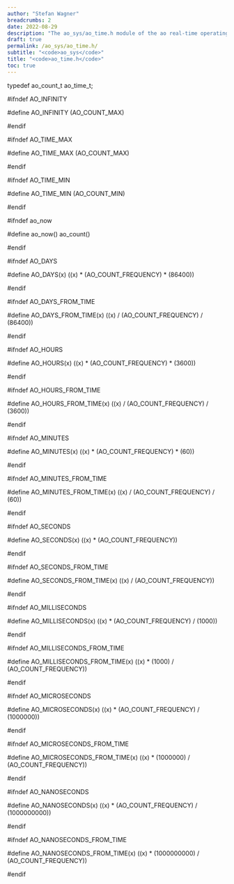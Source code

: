 ```yaml
---
author: "Stefan Wagner"
breadcrumbs: 2
date: 2022-08-29
description: "The ao_sys/ao_time.h module of the ao real-time operating system."
draft: true
permalink: /ao_sys/ao_time.h/ 
subtitle: "<code>ao_sys</code>"
title: "<code>ao_time.h</code>"
toc: true
---
```


typedef ao_count_t                      ao_time_t;

#ifndef AO_INFINITY

#define AO_INFINITY                     (AO_COUNT_MAX)

#endif

#ifndef AO_TIME_MAX

#define AO_TIME_MAX                     (AO_COUNT_MAX)

#endif

#ifndef AO_TIME_MIN

#define AO_TIME_MIN                     (AO_COUNT_MIN)

#endif

#ifndef ao_now

#define ao_now()                        ao_count()

#endif

#ifndef AO_DAYS

#define AO_DAYS(x)                      ((x) * (AO_COUNT_FREQUENCY) * (86400))

#endif

#ifndef AO_DAYS_FROM_TIME

#define AO_DAYS_FROM_TIME(x)            ((x) / (AO_COUNT_FREQUENCY) / (86400))

#endif

#ifndef AO_HOURS

#define AO_HOURS(x)                     ((x) * (AO_COUNT_FREQUENCY) * (3600))

#endif

#ifndef AO_HOURS_FROM_TIME

#define AO_HOURS_FROM_TIME(x)           ((x) / (AO_COUNT_FREQUENCY) / (3600))

#endif

#ifndef AO_MINUTES

#define AO_MINUTES(x)                   ((x) * (AO_COUNT_FREQUENCY) * (60))

#endif

#ifndef AO_MINUTES_FROM_TIME

#define AO_MINUTES_FROM_TIME(x)         ((x) / (AO_COUNT_FREQUENCY) / (60))

#endif

#ifndef AO_SECONDS

#define AO_SECONDS(x)                   ((x) * (AO_COUNT_FREQUENCY))

#endif

#ifndef AO_SECONDS_FROM_TIME

#define AO_SECONDS_FROM_TIME(x)         ((x) / (AO_COUNT_FREQUENCY))

#endif

#ifndef AO_MILLISECONDS

#define AO_MILLISECONDS(x)              ((x) * (AO_COUNT_FREQUENCY) / (1000))

#endif

#ifndef AO_MILLISECONDS_FROM_TIME

#define AO_MILLISECONDS_FROM_TIME(x)    ((x) * (1000) / (AO_COUNT_FREQUENCY))

#endif

#ifndef AO_MICROSECONDS

#define AO_MICROSECONDS(x)              ((x) * (AO_COUNT_FREQUENCY) / (1000000))

#endif

#ifndef AO_MICROSECONDS_FROM_TIME

#define AO_MICROSECONDS_FROM_TIME(x)    ((x) * (1000000) / (AO_COUNT_FREQUENCY))

#endif

#ifndef AO_NANOSECONDS

#define AO_NANOSECONDS(x)               ((x) * (AO_COUNT_FREQUENCY) / (1000000000))

#endif

#ifndef AO_NANOSECONDS_FROM_TIME

#define AO_NANOSECONDS_FROM_TIME(x)     ((x) * (1000000000) / (AO_COUNT_FREQUENCY))

#endif

